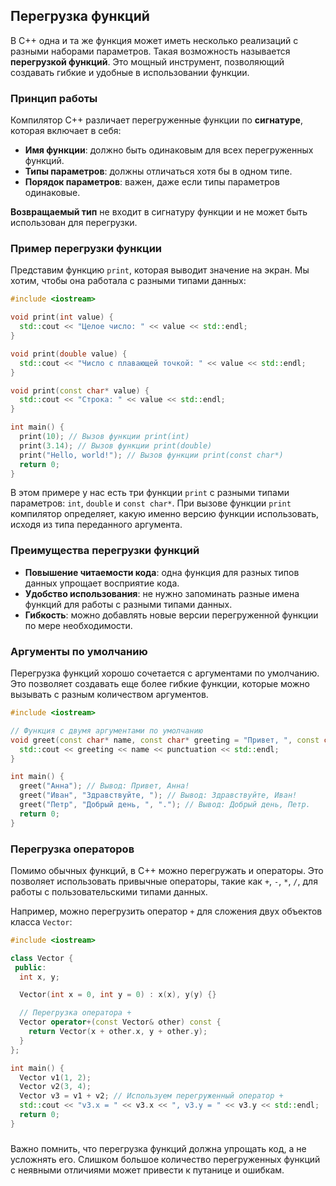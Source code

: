 ## Перегрузка функций

В C++ одна и та же функция может иметь несколько реализаций с разными наборами параметров. Такая возможность называется **перегрузкой функций**. Это мощный инструмент, позволяющий создавать гибкие и удобные в использовании функции.

### Принцип работы

Компилятор C++ различает перегруженные функции по **сигнатуре**, которая включает в себя:

* **Имя функции**: должно быть одинаковым для всех перегруженных функций.
* **Типы параметров**: должны отличаться хотя бы в одном типе.
* **Порядок параметров**:  важен, даже если типы параметров одинаковые.

**Возвращаемый тип** не входит в сигнатуру функции и не может быть использован для перегрузки.

### Пример перегрузки функции

Представим функцию `print`, которая выводит значение на экран. Мы хотим, чтобы она работала с разными типами данных:

```c++
#include <iostream>

void print(int value) {
  std::cout << "Целое число: " << value << std::endl;
}

void print(double value) {
  std::cout << "Число с плавающей точкой: " << value << std::endl;
}

void print(const char* value) {
  std::cout << "Строка: " << value << std::endl;
}

int main() {
  print(10); // Вызов функции print(int)
  print(3.14); // Вызов функции print(double)
  print("Hello, world!"); // Вызов функции print(const char*)
  return 0;
}
```

В этом примере у нас есть три функции `print` с разными типами параметров: `int`, `double` и `const char*`. При вызове функции `print` компилятор определяет, какую именно версию функции использовать, исходя из типа переданного аргумента.

### Преимущества перегрузки функций

* **Повышение читаемости кода**:  одна функция для разных типов данных упрощает восприятие кода.
* **Удобство использования**: не нужно запоминать разные имена функций для работы с разными типами данных.
* **Гибкость**:  можно добавлять новые версии перегруженной функции по мере необходимости.

### Аргументы по умолчанию

Перегрузка функций хорошо сочетается с аргументами по умолчанию. Это позволяет создавать еще более гибкие функции, которые можно вызывать с разным количеством аргументов.

```c++
#include <iostream>

// Функция с двумя аргументами по умолчанию
void greet(const char* name, const char* greeting = "Привет, ", const char* punctuation = "!") {
  std::cout << greeting << name << punctuation << std::endl;
}

int main() {
  greet("Анна"); // Вывод: Привет, Анна!
  greet("Иван", "Здравствуйте, "); // Вывод: Здравствуйте, Иван!
  greet("Петр", "Добрый день, ", "."); // Вывод: Добрый день, Петр.
  return 0;
}
```

### Перегрузка операторов

Помимо обычных функций, в C++ можно перегружать и операторы. Это позволяет использовать привычные операторы, такие как `+`, `-`, `*`, `/`, для работы с пользовательскими типами данных. 

Например, можно перегрузить оператор `+` для сложения двух объектов класса `Vector`:

```c++
#include <iostream>

class Vector {
 public:
  int x, y;

  Vector(int x = 0, int y = 0) : x(x), y(y) {}

  // Перегрузка оператора +
  Vector operator+(const Vector& other) const {
    return Vector(x + other.x, y + other.y);
  }
};

int main() {
  Vector v1(1, 2);
  Vector v2(3, 4);
  Vector v3 = v1 + v2; // Используем перегруженный оператор +
  std::cout << "v3.x = " << v3.x << ", v3.y = " << v3.y << std::endl;
  return 0;
}
```

###  

Важно помнить, что перегрузка функций должна упрощать код, а не усложнять его. Слишком большое количество перегруженных функций с неявными отличиями может привести к путанице и ошибкам.
